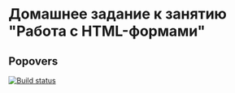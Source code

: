 # Домашнее задание к занятию "Работа с HTML-формами"

## Popovers

[![Build status](https://ci.appveyor.com/api/projects/status/1bl22ds697xq4ypx?svg=true)](https://ci.appveyor.com/project/tashakibanova/forms-2)
